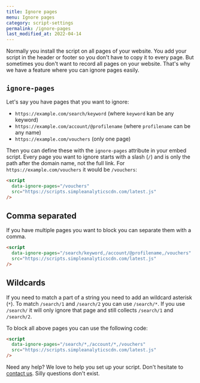 ```yaml
---
title: Ignore pages
menu: Ignore pages
category: script-settings
permalink: /ignore-pages
last_modified_at: 2022-04-14
---
```


Normally you install the script on all pages of your website. You add your script in the header or footer so you don't have to copy it to every page. But sometimes you don't want to record all pages on your website. That's why we have a feature where you can ignore pages easily.

## `ignore-pages`

Let's say you have pages that you want to ignore:

- `https://example.com/search/keyword` (where `keyword` kan be any keyword)
- `https://example.com/account/@profilename` (where `profilename` can be any name)
- `https://example.com/vouchers` (only one page)

Then you can define these with the `ignore-pages` attribute in your embed script. Every page you want to ignore starts with a slash (`/`) and is only the path after the domain name, not the full link. For `https://example.com/vouchers` it would be `/vouchers`:

```html
<script
  data-ignore-pages="/vouchers"
  src="https://scripts.simpleanalyticscdn.com/latest.js"
/>
```

## Comma separated

If you have multiple pages you want to block you can separate them with a comma.

```html
<script
  data-ignore-pages="/search/keyword,/account/@profilename,/vouchers"
  src="https://scripts.simpleanalyticscdn.com/latest.js"
/>
```

## Wildcards

If you need to match a part of a string you need to add an wildcard asterisk (`*`). To match `/search/1` and `/search/2` you can use `/search/*`. If you use `/search/` it will only ignore that page and still collects `/search/1` and `/search/2`.

To block all above pages you can use the following code:

```html
<script
  data-ignore-pages="/search/*,/account/*,/vouchers"
  src="https://scripts.simpleanalyticscdn.com/latest.js"
/>
```

Need any help? We love to help you set up your script. Don't hesitate to [contact us](https://simpleanalytics.com/contact). Silly questions don't exist.
